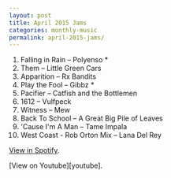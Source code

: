 ```yaml
---
layout: post
title: April 2015 Jams
categories: monthly-music
permalink: april-2015-jams/
---
```


1. Falling in Rain – Polyenso *
2. Them – Little Green Cars
3. Apparition – Rx Bandits
4. Play the Fool – Gibbz *
5. Pacifier – Catfish and the Bottlemen
6. 1612 – Vulfpeck
7. Witness – Mew
8. Back To School – A Great Big Pile of Leaves
9. 'Cause I'm A Man – Tame Impala
10. West Coast - Rob Orton Mix – Lana Del Rey

<!-- *Not available on Apple Music.   -->

[View in Spotify][spotify].  
<!-- [View in Apple Music][apple music].  
 -->[View on Youtube][youtube].

[spotify]: https://open.spotify.com/user/fred.hohman/playlist/1ElLNLpTZgTdp3ZqvbznaC "View in Spotify."
[apple music]: https://itunes.apple.com/us/playlist/april-2015-jams/idpl.9c209b53e2944473803a1634ed99c05c "View in iTunes."
[youtube]: https://www.youtube.com/playlist?list=PL7t4sFPlrvYWc_CmoFxvCMT3CdHKEfcI7 "View on Youtube."